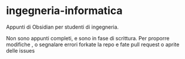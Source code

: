 # ingegneria-informatica
Appunti di Obsidian per studenti di ingegneria.

Non sono appunti completi, e sono in fase di scrittura. 
Per proporre modifiche , o segnalare errori forkate la repo e fate pull request o aprite delle issues
